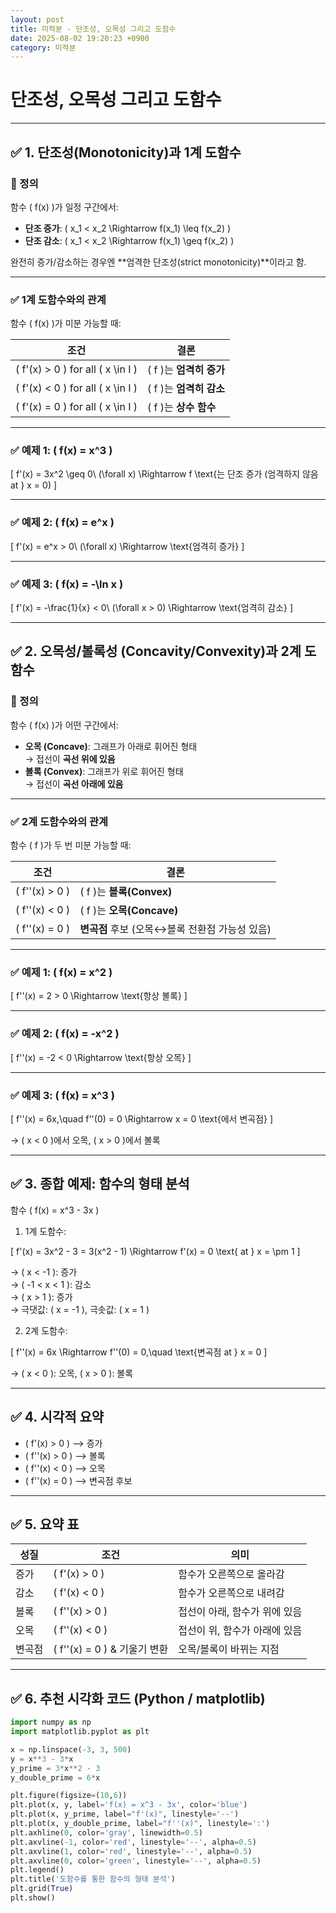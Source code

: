 ```yaml
---
layout: post
title: 미적분 - 단조성, 오목성 그리고 도함수
date: 2025-08-02 19:20:23 +0900
category: 미적분
---
```

# 단조성, 오목성 그리고 도함수

---

## ✅ 1. 단조성(Monotonicity)과 1계 도함수

### 📌 정의

함수 \( f(x) \)가 일정 구간에서:

- **단조 증가**: \( x_1 < x_2 \Rightarrow f(x_1) \leq f(x_2) \)
- **단조 감소**: \( x_1 < x_2 \Rightarrow f(x_1) \geq f(x_2) \)

완전히 증가/감소하는 경우엔 **엄격한 단조성(strict monotonicity)**이라고 함.

---

### ✅ 1계 도함수와의 관계

함수 \( f(x) \)가 미분 가능할 때:

| 조건 | 결론 |
|------|------|
| \( f'(x) > 0 \) for all \( x \in I \) | \( f \)는 **엄격히 증가** |
| \( f'(x) < 0 \) for all \( x \in I \) | \( f \)는 **엄격히 감소** |
| \( f'(x) = 0 \) for all \( x \in I \) | \( f \)는 **상수 함수** |

---

### ✅ 예제 1: \( f(x) = x^3 \)

\[
f'(x) = 3x^2 \geq 0\ (\forall x)
\Rightarrow f \text{는 단조 증가 (엄격하지 않음 at } x = 0)
\]

---

### ✅ 예제 2: \( f(x) = e^x \)

\[
f'(x) = e^x > 0\ (\forall x)
\Rightarrow \text{엄격히 증가}
\]

---

### ✅ 예제 3: \( f(x) = -\ln x \)

\[
f'(x) = -\frac{1}{x} < 0\ (\forall x > 0)
\Rightarrow \text{엄격히 감소}
\]

---

## ✅ 2. 오목성/볼록성 (Concavity/Convexity)과 2계 도함수

### 📌 정의

함수 \( f(x) \)가 어떤 구간에서:

- **오목 (Concave)**: 그래프가 아래로 휘어진 형태  
  → 접선이 **곡선 위에 있음**
- **볼록 (Convex)**: 그래프가 위로 휘어진 형태  
  → 접선이 **곡선 아래에 있음**

---

### ✅ 2계 도함수와의 관계

함수 \( f \)가 두 번 미분 가능할 때:

| 조건 | 결론 |
|------|------|
| \( f''(x) > 0 \) | \( f \)는 **볼록(Convex)** |
| \( f''(x) < 0 \) | \( f \)는 **오목(Concave)** |
| \( f''(x) = 0 \) | **변곡점** 후보 (오목↔볼록 전환점 가능성 있음) |

---

### ✅ 예제 1: \( f(x) = x^2 \)

\[
f''(x) = 2 > 0
\Rightarrow \text{항상 볼록}
\]

---

### ✅ 예제 2: \( f(x) = -x^2 \)

\[
f''(x) = -2 < 0
\Rightarrow \text{항상 오목}
\]

---

### ✅ 예제 3: \( f(x) = x^3 \)

\[
f''(x) = 6x,\quad f''(0) = 0
\Rightarrow x = 0 \text{에서 변곡점}
\]

→ \( x < 0 \)에서 오목, \( x > 0 \)에서 볼록

---

## ✅ 3. 종합 예제: 함수의 형태 분석

함수 \( f(x) = x^3 - 3x \)

1. 1계 도함수:

\[
f'(x) = 3x^2 - 3 = 3(x^2 - 1)
\Rightarrow f'(x) = 0 \text{ at } x = \pm 1
\]

→ \( x < -1 \): 증가  
→ \( -1 < x < 1 \): 감소  
→ \( x > 1 \): 증가  
→ 극댓값: \( x = -1 \), 극솟값: \( x = 1 \)

2. 2계 도함수:

\[
f''(x) = 6x
\Rightarrow f''(0) = 0,\quad \text{변곡점 at } x = 0
\]

→ \( x < 0 \): 오목, \( x > 0 \): 볼록

---

## ✅ 4. 시각적 요약

- \( f'(x) > 0 \) ⟶ 증가  
- \( f''(x) > 0 \) ⟶ 볼록  
- \( f''(x) < 0 \) ⟶ 오목  
- \( f''(x) = 0 \) ⟶ 변곡점 후보

---

## ✅ 5. 요약 표

| 성질 | 조건 | 의미 |
|------|------|------|
| 증가 | \( f'(x) > 0 \) | 함수가 오른쪽으로 올라감 |
| 감소 | \( f'(x) < 0 \) | 함수가 오른쪽으로 내려감 |
| 볼록 | \( f''(x) > 0 \) | 접선이 아래, 함수가 위에 있음 |
| 오목 | \( f''(x) < 0 \) | 접선이 위, 함수가 아래에 있음 |
| 변곡점 | \( f''(x) = 0 \) & 기울기 변환 | 오목/볼록이 바뀌는 지점 |

---

## ✅ 6. 추천 시각화 코드 (Python / matplotlib)

```python
import numpy as np
import matplotlib.pyplot as plt

x = np.linspace(-3, 3, 500)
y = x**3 - 3*x
y_prime = 3*x**2 - 3
y_double_prime = 6*x

plt.figure(figsize=(10,6))
plt.plot(x, y, label='f(x) = x^3 - 3x', color='blue')
plt.plot(x, y_prime, label="f'(x)", linestyle='--')
plt.plot(x, y_double_prime, label="f''(x)", linestyle=':')
plt.axhline(0, color='gray', linewidth=0.5)
plt.axvline(-1, color='red', linestyle='--', alpha=0.5)
plt.axvline(1, color='red', linestyle='--', alpha=0.5)
plt.axvline(0, color='green', linestyle='--', alpha=0.5)
plt.legend()
plt.title('도함수를 통한 함수의 형태 분석')
plt.grid(True)
plt.show()
```
